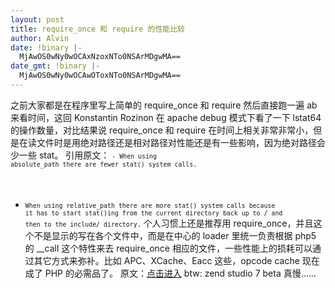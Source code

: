 ```yaml
---
layout: post
title: require_once 和 require 的性能比较
author: Alvin
date: !binary |-
  MjAwOS0wNy0wOCAxNzoxNTo0NSArMDgwMA==
date_gmt: !binary |-
  MjAwOS0wNy0wOCAwOToxNTo0NSArMDgwMA==
---
```

之前大家都是在程序里写上简单的 require_once 和 require 然后直接跑一遍 ab 来看时间，这回 Konstantin Rozinon 在 apache debug 模式下看了一下 lstat64 的操作数量，对比结果说 require_once 和 require 在时间上相关非常非常小，但是在读文件时是用绝对路径还是相对路径对性能还是有一些影响，因为绝对路径会少一些 stat。
引用原文：
<small><code><span class="html">- When using absolute_path there are fewer stat() system calls.
- When using relative_path there are more stat() system calls because it has to start stat()ing from the current directory back up to / and then to the include/ directory.</span></code></small>
个人习惯上还是推荐用 require_once，并且这个不是显示的写在各个文件中，而是在中心的 loader 里统一负责根据 php5 的 __call 这个特性来去 require_once 相应的文件，一些性能上的损耗可以通过其它方式来弥补。比如 APC、XCache、Eacc 这些，opcode cache 现在成了 PHP 的必需品了。
原文：<a href="http://cn.php.net/require_once">点击进入</a>
btw: zend studio 7 beta 真慢……
